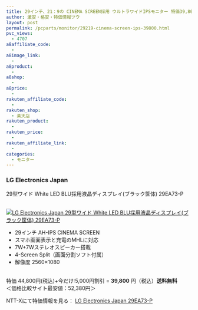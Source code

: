 ```yaml
---
title: 29インチ、21：9の CINEMA SCREEN採用 ウルトラワイドIPSモニター 特価39,800円！送料無料！
author: 激安・格安・特価情報ツウ
layout: post
permalink: /pcparts/monitor/29219-cinema-screen-ips-39800.html
pvc_views:
  - 4707
a8affiliate_code:
  - 
a8image_link:
  - 
a8product:
  - 
a8shop:
  - 
a8price:
  - 
rakuten_affiliate_code:
  - 
rakuten_shop:
  - 楽天店
rakuten_product:
  - 
rakuten_price:
  - 
rakuten_affiliate_link:
  - 
categories:
  - モニター
---
```

### LG Electronics Japan  
29型ワイド White LED BLU採用液晶ディスプレイ(ブラック筐体) 29EA73-P

<div class="img-bg2 img_L">
  <a href="http://px.a8.net/svt/ejp?a8mat=ZYP6S+8IMA3E+S1Q+BWGDT&#038;a8ejpredirect=http://nttxstore.jp/_II_LG14410114" target="_blank"><br /> <img border="0" alt="LG Electronics Japan 29型ワイド White LED BLU採用液晶ディスプレイ(ブラック筐体) 29EA73-P" src="http://i1.wp.com/image.nttxstore.jp/l2_images/L/LG/LG14410114.jpg?w=120" data-recalc-dims="1" /></a>
</div>

<!--more-->

  * 29インチ AH-IPS CINEMA SCREEN
  * スマホ画面表示と充電のMHLに対応
  * 7W+7Wステレオスピーカー搭載
  * 4-Screen Split（画面分割ソフト付属）
  * 解像度 2560×1080

<br clear="all" />特価 44,800円(税込)+今だけ:5,000円割引 = <span class="tokka-price"><strong>39,800</strong></span> 円（税込）**送料無料**  
＜価格比較サイト最安値：52,380円＞  
  
NTT-Xにて特価情報を見る： <span class="fs150p"><a href="http://px.a8.net/svt/ejp?a8mat=ZYP6S+8IMA3E+S1Q+BWGDT&#038;a8ejpredirect=http://nttxstore.jp/_II_LG14410114" target="_blank">LG Electronics Japan 29EA73-P</a></span>